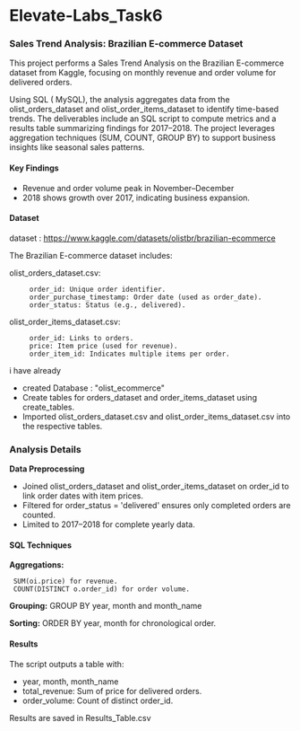 # Elevate-Labs_Task6

### Sales Trend Analysis: Brazilian E-commerce Dataset
This project performs a Sales Trend Analysis on the Brazilian E-commerce dataset from Kaggle, focusing on monthly revenue and order volume for delivered orders.

Using SQL ( MySQL), the analysis aggregates data from the olist_orders_dataset and olist_order_items_dataset to identify time-based trends. The deliverables include an SQL script to compute metrics and a results table summarizing findings for 2017–2018. The project leverages aggregation techniques (SUM, COUNT, GROUP BY) to support business insights like seasonal sales patterns.

#### Key Findings

* Revenue and order volume peak in November–December
* 2018 shows growth over 2017, indicating business expansion.

#### Dataset

dataset :  https://www.kaggle.com/datasets/olistbr/brazilian-ecommerce

The Brazilian E-commerce dataset includes:

olist_orders_dataset.csv:

         order_id: Unique order identifier.
         order_purchase_timestamp: Order date (used as order_date).
         order_status: Status (e.g., delivered).

olist_order_items_dataset.csv:

         order_id: Links to orders.
         price: Item price (used for revenue).
         order_item_id: Indicates multiple items per order.

  i have already
* created Database : "olist_ecommerce"
* Create tables for orders_dataset and order_items_dataset using create_tables.
* Imported olist_orders_dataset.csv and olist_order_items_dataset.csv into the respective tables.

### Analysis Details
**Data Preprocessing**
* Joined olist_orders_dataset and olist_order_items_dataset on order_id to link order dates with item prices.
* Filtered for order_status = 'delivered' ensures only completed orders are counted.
* Limited to 2017–2018 for complete yearly data.

#### SQL Techniques

**Aggregations:**

     SUM(oi.price) for revenue.
     COUNT(DISTINCT o.order_id) for order volume.

**Grouping:** GROUP BY year, month and month_name

**Sorting:** ORDER BY year, month for chronological order.


#### Results

The script outputs a table with:
* year, month, month_name
* total_revenue: Sum of price for delivered orders.
* order_volume: Count of distinct order_id.
  
Results are saved in Results_Table.csv
  

